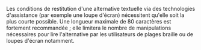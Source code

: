 Les conditions de restitution d'une alternative textuelle via des technologies d'assistance (par exemple une loupe d'écran) nécessitent qu'elle soit la plus courte possible. Une longueur maximale de 80 caractères est fortement recommandée ; elle limitera le nombre de manipulations nécessaires pour lire l'alternative par les utilisateurs de plages braille ou de loupes d'écran notamment.
